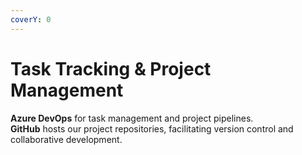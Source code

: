 ```yaml
---
coverY: 0
---
```


# Task Tracking & Project Management

**Azure DevOps** for task management and project pipelines. \
**GitHub** hosts our project repositories, facilitating version control and collaborative development.
